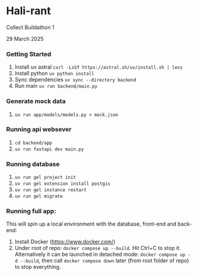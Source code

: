 # Hali-rant

Collect Buildathon 1

29 March 2025

### Getting Started

1. Install uv astral `curl -LsSf https://astral.sh/uv/install.sh | less`
2. Install python `uv python install`
3. Sync dependencies `uv sync --directory backend`
4. Run main `uv run backend/main.py`



### Generate mock data

1. `uv run app/models/models.py > mock.json`

### Running api websever

1. `cd backend/app`
2. `uv run fastapi dev main.py`

### Running database

1. `uv run gel project init`
2. `uv run gel extension install postgis`
3. `uv run gel instance restart`
4. `uv run gel migrate`


### Running full app:

This will spin up a local environment with the database, front-end and back-end:

1. Install Docker (<https://www.docker.com/>)
2. Under root of repo: `docker compose up --build`. Hit Ctrl+C to stop it.
Alternatively it can be launched in detached mode: `docker compose up -d --build`, then call `docker compose down` later (from root folder of repo) to stop everything.
